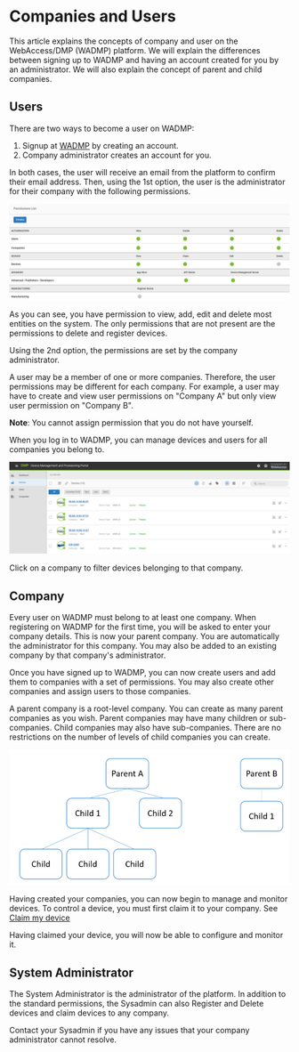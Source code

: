 # Companies and Users

This article explains the concepts of company and user on the WebAccess/DMP (WADMP) platform. We will explain the differences between signing up to WADMP and having an account created for you by an administrator. We will also explain the concept of parent and child companies.



## Users

There are two ways to become a user on WADMP:

1. Signup at [WADMP](https://wadmp.com/) by creating an account.
2. Company administrator creates an account for you.

In both cases, the user will receive an email from the platform to confirm their email address. Then, using the 1st option, the user is the administrator for their company with the following permissions.

![..](./permissions.png)

As you can see, you have permission to view, add, edit and delete most entities on the system. The only permissions that are not present are the permissions to delete and register devices.



Using the 2nd option, the permissions are set by the company administrator.

A user may be a member of one or more companies. Therefore, the user permissions may be different for each company. For example, a user may have to create and view user permissions on "Company A" but only view user permission on "Company B". 

**Note**: You cannot assign permission that you do not have yourself.



When you log in to WADMP, you can manage devices and users for all companies you belong to.

![](./companies-view.png)

Click on a company to filter devices belonging to that company.



## Company

Every user on WADMP must belong to at least one company. When registering on WADMP for the first time, you will be asked to enter your company details. This is now your parent company. You are automatically the administrator for this company. You may also be added to an existing company by that company's administrator. 

Once you have signed up to WADMP, you can now create users and add them to companies with a set of permissions. You may also create other companies and assign users to those companies.



A parent company is a root-level company. You can create as many parent companies as you wish. Parent companies may have many children or sub-companies. Child companies may also have sub-companies. There are no restrictions on the number of levels of child companies you can create.



![](./company-hierarchy.png)


Having created your companies, you can now begin to manage and monitor devices. To control a device, you must first claim it to your company. See [Claim my device](https://docs.wadmp.com/tutorials/ui-claim-my-device.html) 

Having claimed your device, you will now be able to configure and monitor it.



## System Administrator

The System Administrator is the administrator of the platform. In addition to the standard permissions, the Sysadmin can also Register and Delete devices and claim devices to any company.

Contact your Sysadmin if you have any issues that your company administrator cannot resolve.